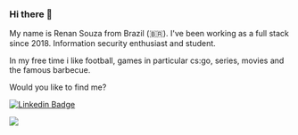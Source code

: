 ### Hi there 👋

My name is Renan Souza from Brazil (🇧🇷). 
I've been working as a full stack since 2018.
Information security enthusiast and student.

In my free time i like football, games in particular cs:go, series, movies and the famous barbecue.

Would you like to find me?

[![Linkedin Badge](https://img.shields.io/badge/-LinkedIn-blue?style=flat-square&logo=Linkedin&logoColor=white&link=https://www.linkedin.com/in/orenansouza)](https://www.linkedin.com/in/orenansouza)

![](https://komarev.com/ghpvc/?username=orenansouza)
